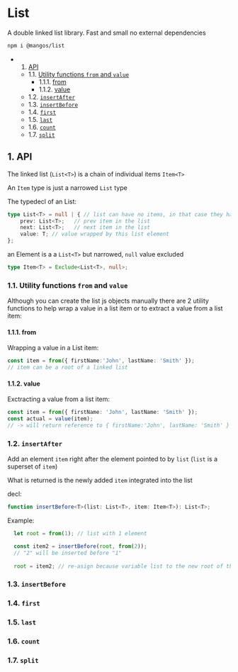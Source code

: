 
# List

A double linked list library.
Fast and small no external dependencies

```bash
npm i @mangos/list
```

<!-- vscode-markdown-toc -->
* 1. [API](#API)
	* 1.1. [Utility functions `from` and `value`](#Utilityfunctionsfromandvalue)
		* 1.1.1. [from](#from)
		* 1.1.2. [value](#value)
	* 1.2. [`insertAfter`](#insertAfter)
	* 1.3. [`insertBefore`](#insertBefore)
	* 1.4. [`first`](#first)
	* 1.5. [`last`](#last)
	* 1.6. [`count`](#count)
	* 1.7. [`split`](#split)

<!-- vscode-markdown-toc-config
	numbering=true
	autoSave=true
	/vscode-markdown-toc-config -->
<!-- /vscode-markdown-toc -->

##  1. <a name='API'></a>API

The linked list (`List<T>`) is a chain of individual items `Item<T>`

An `Item` type is just a narrowed `List` type

The typedecl of an List<T>:

```typescript
type List<T> = null | { // list can have no items, in that case they have the value null
    prev: List<T>;   // prev item in the list
    next: List<T>;   // next item in the list
    value: T; // value wrapped by this list element
};
```

an Element is a a `List<T>` but narrowed, `null` value excluded

```typescript
type Item<T> = Exclude<List<T>, null>;
```

###  1.1. <a name='Utilityfunctionsfromandvalue'></a>Utility functions `from` and `value`

Although  you can create the list js objects manually there are 2 utility functions to help wrap a value in a list item or to extract a value from a list item:

####  1.1.1. <a name='from'></a>from

Wrapping a value in a List item:

```typescript
const item = from({ firstName:'John', lastName: 'Smith' });
// item can be a root of a linked list
```

####  1.1.2. <a name='value'></a>value

Exctracting a value from a list item:

```typescript
const item = from({ firstName: 'John', lastName: 'Smith' });
const actual = value(item);
// -> will return reference to { firstName:'John', lastName: 'Smith' }
```

###  1.2. <a name='insertAfter'></a>`insertAfter`

Add an element `item` right after the element pointed to by `list` (`list` is a superset of `item`)

What is returned is the newly added `item` integrated into the list

decl:
```typescript
function insertBefore<T>(list: List<T>, item: Item<T>): List<T>;
```

Example:
```typescript
  let root = from(1); // list with 1 element

  const item2 = insertBefore(root, from(2));
  // "2" will be inserted before "1"
  
  root = item2; // re-asign because variable list to the new root of the list
```

###  1.3. <a name='insertBefore'></a>`insertBefore`

###  1.4. <a name='first'></a>`first`

###  1.5. <a name='last'></a>`last`

###  1.6. <a name='count'></a>`count`

###  1.7. <a name='split'></a>`split`




